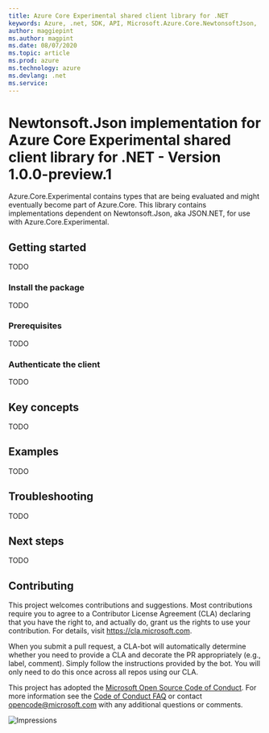 ```yaml
---
title: Azure Core Experimental shared client library for .NET
keywords: Azure, .net, SDK, API, Microsoft.Azure.Core.NewtonsoftJson, 
author: maggiepint
ms.author: magpint
ms.date: 08/07/2020
ms.topic: article
ms.prod: azure
ms.technology: azure
ms.devlang: .net
ms.service: 
---
```


# Newtonsoft.Json implementation for Azure Core Experimental shared client library for .NET - Version 1.0.0-preview.1 


Azure.Core.Experimental contains types that are being evaluated and might eventually become part of Azure.Core.
This library contains implementations dependent on Newtonsoft.Json, aka JSON.NET, for use with Azure.Core.Experimental.

## Getting started

TODO

### Install the package

TODO

### Prerequisites

TODO

### Authenticate the client

TODO

## Key concepts

TODO

## Examples

TODO

## Troubleshooting

TODO

## Next steps

TODO

## Contributing

This project welcomes contributions and suggestions. Most contributions require you to agree to a Contributor License Agreement (CLA) declaring that you have the right to, and actually do, grant us the rights to use your contribution. For details, visit <https://cla.microsoft.com>.

When you submit a pull request, a CLA-bot will automatically determine whether you need to provide a CLA and decorate the PR appropriately (e.g., label, comment). Simply follow the instructions provided by the bot. You will only need to do this once across all repos using our CLA.

This project has adopted the [Microsoft Open Source Code of Conduct][code_of_conduct]. For more information see the [Code of Conduct FAQ][code_of_conduct_faq] or contact opencode@microsoft.com with any additional questions or comments.

![Impressions](https://azure-sdk-impressions.azurewebsites.net/api/impressions/azure-sdk-for-net%2Fsdk%2Fcore%2FMicrosoft.Azure.Core.NewtonsoftJson%2FREADME.png)

[code_of_conduct]: https://opensource.microsoft.com/codeofconduct
[code_of_conduct_faq]: https://opensource.microsoft.com/codeofconduct/faq/

